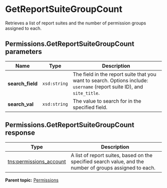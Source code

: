 # GetReportSuiteGroupCount

Retrieves a list of report suites and the number of permission groups assigned to each.

## Permissions.GetReportSuiteGroupCount parameters

|Name|Type|Description|
|----|----|-----------|
|**search\_field** |`xsd:string` |The field in the report suite that you want to search. Options include: `username` \(report suite ID\), and `site_title`.|
|**search\_val** |`xsd:string` |The value to search for in the specified field.|

## Permissions.GetReportSuiteGroupCount response

|Type|Description|
|----|-----------|
|[tns:permissions\_account](../../data_types/r_permissions_account.md#) |A list of report suites, based on the specified search value, and the number of groups assigned to each.|

**Parent topic:** [Permissions](../../methods/permissions/c_api_admin_methods_permissions.md)

